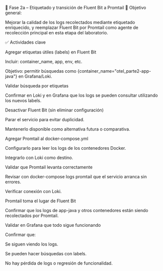 🔁 Fase 2a – Etiquetado y transición de Fluent Bit a Promtail
🎯 Objetivo general:

Mejorar la calidad de los logs recolectados mediante etiquetado enriquecido, y reemplazar Fluent Bit por Promtail como agente de recolección principal en esta etapa del laboratorio.

✅ Actividades clave

Agregar etiquetas útiles (labels) en Fluent Bit

Incluir: container_name, app, env, etc.

Objetivo: permitir búsquedas como {container_name="otel_parte2-app-java"} en Grafana/Loki.

Validar búsqueda por etiquetas

Confirmar en Loki y en Grafana que los logs se pueden consultar utilizando los nuevos labels.

Desactivar Fluent Bit (sin eliminar configuración)

Parar el servicio para evitar duplicidad.

Mantenerlo disponible como alternativa futura o comparativa.

Agregar Promtail al docker-compose.yml

Configurarlo para leer los logs de los contenedores Docker.

Integrarlo con Loki como destino.

Validar que Promtail levanta correctamente

Revisar con docker-compose logs promtail que el servicio arranca sin errores.

Verificar conexión con Loki.

Promtail toma el lugar de Fluent Bit

Confirmar que los logs de app-java y otros contenedores están siendo recolectados por Promtail.

Validar en Grafana que todo sigue funcionando

Confirmar que:

Se siguen viendo los logs.

Se pueden hacer búsquedas con labels.

No hay pérdida de logs o regresión de funcionalidad.
